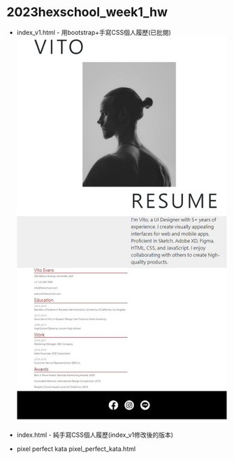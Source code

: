 # 2023hexschool_week1_hw
* index_v1.html - 用bootstrap+手寫CSS個人履歷(已批閱)
![result](./result.JPG)

* index.html - 純手寫CSS個人履歷(index_v1修改後的版本)

* pixel perfect kata
pixel_perfect_kata.html
